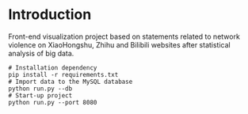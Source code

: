 # Introduction

Front-end visualization project based on statements related to network violence on XiaoHongshu, Zhihu and Bilibili websites after statistical analysis of big data.

```
# Installation dependency
pip install -r requirements.txt
# Import data to the MySQL database
python run.py --db
# Start-up project
python run.py --port 8080
```

